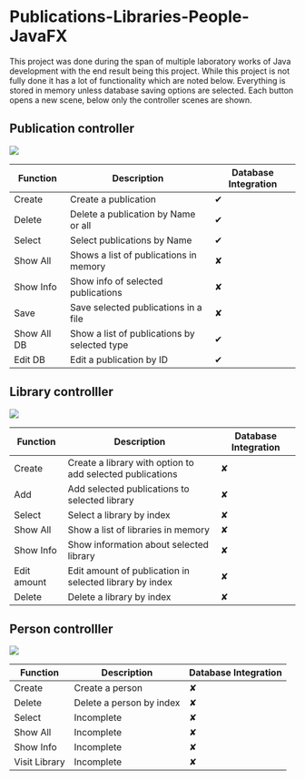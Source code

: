 # Publications-Libraries-People-JavaFX
This project was done during the span of multiple laboratory works of Java development with the end result being this project. While this project is not fully done it has a lot of functionality which are noted below. Everything is stored in memory unless database saving options are selected. Each button opens a new scene, below only the controller scenes are shown.

## Publication controller
![](https://i.imgur.com/YEWTst7.png)

Function | Description | Database Integration
------ | ------ | ------
Create | Create a publication | ✔
Delete | Delete a publication by Name or all | ✔
Select | Select publications by Name | ✔
Show All | Shows a list of publications in memory | ✘
Show Info | Show info of selected publications | ✘
Save | Save selected publications in a file | ✘
Show All DB | Show a list of publications by selected type | ✔
Edit DB | Edit a publication by ID | ✔

## Library controlller
![](https://i.imgur.com/j1JTWqM.png)

Function | Description | Database Integration
------ | ------ | ------
Create | Create a library with option to add selected publications | ✘
Add | Add selected publications to selected library  | ✘
Select | Select a library by index | ✘
Show All | Show a list of libraries in memory | ✘
Show Info | Show information about selected library | ✘
Edit amount | Edit amount of publication in selected library by index | ✘
Delete | Delete a library by index | ✘

## Person controlller
![](https://i.imgur.com/pkSOvoJ.png)

Function | Description | Database Integration
------ | ------ | ------
Create | Create a person | ✘
Delete | Delete a person by index | ✘
Select | Incomplete | ✘
Show All | Incomplete | ✘
Show Info | Incomplete | ✘
Visit Library | Incomplete | ✘
